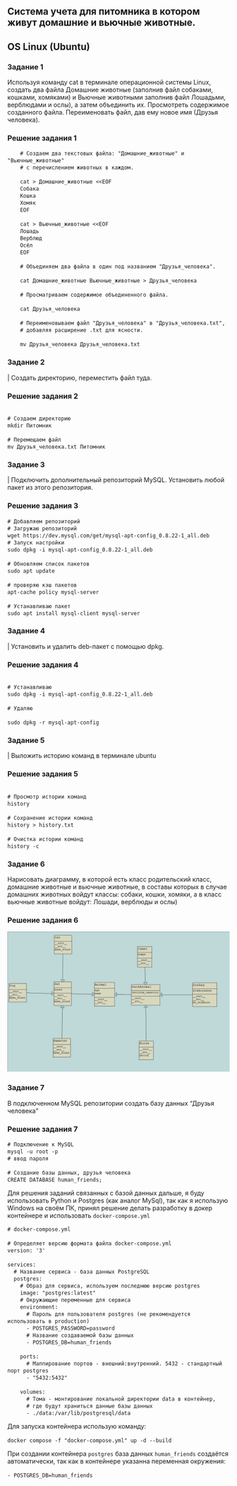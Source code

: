 ## Система учета для питомника в котором живут домашние и вьючные животные.

## OS Linux (Ubuntu)

### Задание 1

Используя команду cat в терминале операционной системы Linux, создать два файла Домашние животные (заполнив файл собаками, кошками,
хомяками) и Вьючные животными заполнив файл Лошадьми, верблюдами и
ослы), а затем объединить их. Просмотреть содержимое созданного файла.
Переименовать файл, дав ему новое имя (Друзья человека).

### Решение задания 1

```
    # Создаем два текстовых файла: "Домашние_животные" и "Вьючные_животные"
    # с перечислением животных в каждом.

    cat > Домашние_животные <<EOF
    Собака
    Кошка
    Хомяк
    EOF

    cat > Вьючные_животные <<EOF
    Лошадь
    Верблюд
    Осёл
    EOF

    # Объединяем два файла в один под названием "Друзья_человека".

    cat Домашние_животные Вьючные_животные > Друзья_человека

    # Просматриваем содержимое объединенного файла.

    cat Друзья_человека

    # Переименовываем файл "Друзья_человека" в "Друзья_человека.txt",
    # добавляя расширение .txt для ясности.

    mv Друзья_человека Друзья_человека.txt

```


### Задание 2

| Создать директорию, переместить файл туда.

### Решение задания 2

```

# Создаем директорию
mkdir Питомник

# Перемещаем файл
mv Друзья_человека.txt Питомник

```


### Задание 3

| Подключить дополнительный репозиторий MySQL. Установить любой пакет
из этого репозитория.

### Решение задания 3

```
# Добавляем репозиторий
# Загружаю репозиторий
wget https://dev.mysql.com/get/mysql-apt-config_0.8.22-1_all.deb
# Запуск настройки
sudo dpkg -i mysql-apt-config_0.8.22-1_all.deb

# Обновляем список пакетов
sudo apt update

# проверяю кэш пакетов
apt-cache policy mysql-server

# Устанавливаю пакет
sudo apt install mysql-client mysql-server

```

### Задание 4

| Установить и удалить deb-пакет с помощью dpkg.

### Решение задания 4
```

# Устанавливаю
sudo dpkg -i mysql-apt-config_0.8.22-1_all.deb

# Удаляю

sudo dpkg -r mysql-apt-config
```

### Задание 5

| Выложить историю команд в терминале ubuntu

### Решение задания 5

```

# Просмотр истории команд
history

# Сохранение истории команд
history > history.txt

# Очистка истории команд
history -c

```

### Задание 6

Нарисовать диаграмму, в которой есть класс родительский класс, домашние
животные и вьючные животные, в составы которых в случае домашних
животных войдут классы: собаки, кошки, хомяки, а в класс вьючные животные
войдут: Лошади, верблюды и ослы)

### Решение задания 6

![uml](uml.png "UML")

### Задание 7

 В подключенном MySQL репозитории создать базу данных “Друзья
человека”

### Решение задания 7

``` 
# Подключение к MySQL
mysql -u root -p
# ввод пароля

# Создание базы данных, друзья человека
CREATE DATABASE human_friends;

```
Для решения заданий связанных с базой данных дальше, я буду использовать Python и Postgres (как аналог MySql), так как я использую Windows на своём ПК, принял решение делать разработку в докер контейнере и использовать `docker-compose.yml `

```
# docker-compose.yml

# Определяет версию формата файла docker-compose.yml
version: '3'  

services:
  # Название сервиса - база данных PostgreSQL
  postgres:  
    # Образ для сервиса, используем последнюю версию postgres
    image: "postgres:latest"  
    # Окружающие переменные для сервиса
    environment:  
      # Пароль для пользователя postgres (не рекомендуется использовать в production)
      - POSTGRES_PASSWORD=password  
      # Название создаваемой базы данных
      - POSTGRES_DB=human_friends  

    ports:
      # Маппирование портов - внешний:внутренний. 5432 - стандартный порт postgres
      - "5432:5432"  

    volumes:
      # Тома - монтирование локальной директории data в контейнер, 
      # где будут храниться данные базы данных
      - ./data:/var/lib/postgresql/data  

```

Для запуска контейнера использую команду:

```docker compose -f "docker-compose.yml" up -d --build ```

При создании контейнера `postgres` база данных `human_friends` создаётся автоматически, так как в контейнере указанна переменная окружения:
 
```- POSTGRES_DB=human_friends  ```